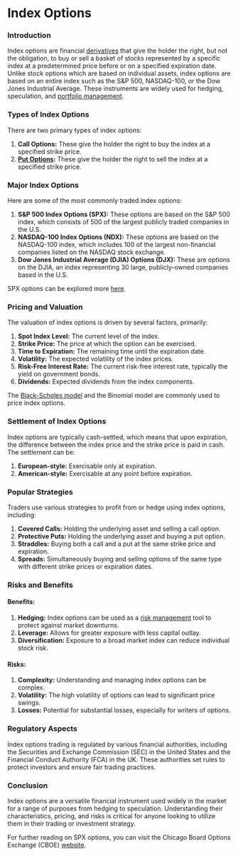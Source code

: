 # Index Options

### Introduction
Index options are financial [derivatives](../d/derivatives.md) that give the holder the right, but not the obligation, to buy or sell a basket of stocks represented by a specific index at a predetermined price before or on a specified expiration date. Unlike stock options which are based on individual assets, index options are based on an entire index such as the S&P 500, NASDAQ-100, or the Dow Jones Industrial Average. These instruments are widely used for hedging, speculation, and [portfolio management](../p/portfolio_management.md).

### Types of Index Options
There are two primary types of index options:

1. **Call Options:** These give the holder the right to buy the index at a specified strike price.
2. **[Put Options](../p/put_options.md):** These give the holder the right to sell the index at a specified strike price.

### Major Index Options
Here are some of the most commonly traded index options:

1. **S&P 500 Index Options (SPX):** These options are based on the S&P 500 index, which consists of 500 of the largest publicly traded companies in the U.S.
2. **NASDAQ-100 Index Options (NDX):** These options are based on the NASDAQ-100 index, which includes 100 of the largest non-financial companies listed on the NASDAQ stock exchange.
3. **Dow Jones Industrial Average (DJIA) Options (DJX):** These are options on the DJIA, an index representing 30 large, publicly-owned companies based in the U.S.

SPX options can be explored more [here](https://www.cboe.com/tradable_products/sp_500).

### Pricing and Valuation
The valuation of index options is driven by several factors, primarily:

1. **Spot Index Level:** The current level of the index.
2. **Strike Price:** The price at which the option can be exercised.
3. **Time to Expiration:** The remaining time until the expiration date.
4. **Volatility:** The expected volatility of the index prices.
5. **Risk-Free Interest Rate:** The current risk-free interest rate, typically the yield on government bonds.
6. **Dividends:** Expected dividends from the index components.

The [Black-Scholes model](../b/black-scholes_model.md) and the Binomial model are commonly used to price index options.

### Settlement of Index Options
Index options are typically cash-settled, which means that upon expiration, the difference between the index price and the strike price is paid in cash. The settlement can be:

1. **European-style:** Exercisable only at expiration.
2. **American-style:** Exercisable at any point before expiration.

### Popular Strategies
Traders use various strategies to profit from or hedge using index options, including:

1. **Covered Calls:** Holding the underlying asset and selling a call option.
2. **Protective Puts:** Holding the underlying asset and buying a put option.
3. **Straddles:** Buying both a call and a put at the same strike price and expiration.
4. **Spreads:** Simultaneously buying and selling options of the same type with different strike prices or expiration dates.

### Risks and Benefits

#### Benefits:
1. **Hedging:** Index options can be used as a [risk management](../r/risk_management.md) tool to protect against market downturns.
2. **Leverage:** Allows for greater exposure with less capital outlay.
3. **Diversification:** Exposure to a broad market index can reduce individual stock risk.

#### Risks:
1. **Complexity:** Understanding and managing index options can be complex.
2. **Volatility:** The high volatility of options can lead to significant price swings.
3. **Losses:** Potential for substantial losses, especially for writers of options.

### Regulatory Aspects
Index options trading is regulated by various financial authorities, including the Securities and Exchange Commission (SEC) in the United States and the Financial Conduct Authority (FCA) in the UK. These authorities set rules to protect investors and ensure fair trading practices.

### Conclusion
Index options are a versatile financial instrument used widely in the market for a range of purposes from hedging to speculation. Understanding their characteristics, pricing, and risks is critical for anyone looking to utilize them in their trading or investment strategy.

For further reading on SPX options, you can visit the Chicago Board Options Exchange (CBOE) [website](https://www.cboe.com/tradable_products/sp_500).
